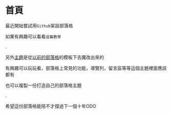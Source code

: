 # 首頁

最近開始嘗試用`Github`架設部落格

如果有興趣可以看看`這篇教學`

.

另外[主題](https://github.com/andy840119/jekyll-tameowder-theme)是從[以前的部落格](http://blog.udn.com/andy840119/article)的模板下去魔改出來的

有興趣可以玩玩看，部落格上常見的功能，導覽列，留言區等等這個主題裡面應該都有

也可以複製一份打造自己的部落格主題

.

希望這份部落格能陪不才撐過下一個十年ODO